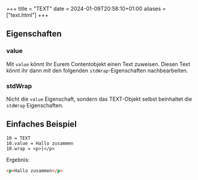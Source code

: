 +++
title = "TEXT"
date = 2024-01-09T20:58:10+01:00
aliases = ["text.html"]
+++

## Eigenschaften

### value

Mit `value` könnt Ihr Eurem Contentobjekt einen Text zuweisen. Diesen Text könnt ihr dann mit den folgenden `stdWrap`-Eigenschaften nachbearbeiten.

### stdWrap

Nicht die `value` Eigenschaft, sondern das TEXT-Objekt selbst beinhaltet die `stdWrap` Eigenschaften.

## Einfaches Beispiel

```typo3_typoscript
10 = TEXT
10.value = Hallo zusammen
10.wrap = <p>|</p>
```

Ergebnis:

```html
<p>Hallo zusammen</p>
```
